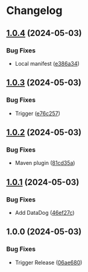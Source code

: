 # Changelog

## [1.0.4](https://github.com/Remote-Falcon/remote-falcon-gateway/compare/v1.0.3...v1.0.4) (2024-05-03)


### Bug Fixes

* Local manifest ([e386a34](https://github.com/Remote-Falcon/remote-falcon-gateway/commit/e386a34746649621596b3fda72a12e2451679134))

## [1.0.3](https://github.com/Remote-Falcon/remote-falcon-gateway/compare/v1.0.2...v1.0.3) (2024-05-03)


### Bug Fixes

* Trigger ([e76c257](https://github.com/Remote-Falcon/remote-falcon-gateway/commit/e76c25782503b2234bf295c8f7314ce76855cedc))

## [1.0.2](https://github.com/Remote-Falcon/remote-falcon-gateway/compare/v1.0.1...v1.0.2) (2024-05-03)


### Bug Fixes

* Maven plugin ([81cd35a](https://github.com/Remote-Falcon/remote-falcon-gateway/commit/81cd35ac55e147da11499a7029dac5f8ee918a1e))

## [1.0.1](https://github.com/Remote-Falcon/remote-falcon-gateway/compare/v1.0.0...v1.0.1) (2024-05-03)


### Bug Fixes

* Add DataDog ([46ef27c](https://github.com/Remote-Falcon/remote-falcon-gateway/commit/46ef27c67960b8480b732dfb18a6b92761a0281c))

## 1.0.0 (2024-05-03)


### Bug Fixes

* Trigger Release ([06ae680](https://github.com/Remote-Falcon/remote-falcon-gateway/commit/06ae6801ffa84c2f75551fd3277203e59b9d1aa3))
